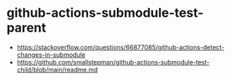 # github-actions-submodule-test-parent
- https://stackoverflow.com/questions/66877085/github-actions-detect-changes-in-submodule
- https://github.com/smallstepman/github-actions-submodule-test-child/blob/main/readme.md
